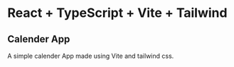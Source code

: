 # React + TypeScript + Vite + Tailwind
## Calender App
A simple calender App made using Vite and tailwind css. 
